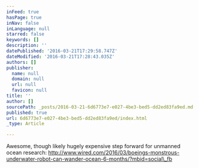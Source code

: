 ```yaml
---
inFeed: true
hasPage: true
inNav: false
inLanguage: null
starred: false
keywords: []
description: ''
datePublished: '2016-03-21T17:29:58.747Z'
dateModified: '2016-03-21T17:28:43.035Z'
authors: []
publisher:
  name: null
  domain: null
  url: null
  favicon: null
title: ''
author: []
sourcePath: _posts/2016-03-21-6d6773e7-e027-4be3-bed5-dd2ed83fa9ed.md
published: true
url: 6d6773e7-e027-4be3-bed5-dd2ed83fa9ed/index.html
_type: Article

---
```

Awesome, though likely hugely expensive step forward for unmanned ocean research: http://www.wired.com/2016/03/boeings-monstrous-underwater-robot-can-wander-ocean-6-months/?mbid=social\_fb